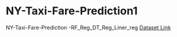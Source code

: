 # NY-Taxi-Fare-Prediction1
NY-Taxi-Fare-Prediction -RF_Reg_DT_Reg_Liner_reg
<a href = "https://www.kaggle.com/datasets/sivabalance/nyc-taxi-fare"> Dataset Link</a>

